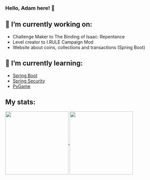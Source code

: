 ### Hello, Adam here! 👋

<!--## 🤝 Contact me:-->
  <!-- Linkedin -->
  

## 🔭 I’m currently working on:
  - Challenge Maker to The Binding of Isaac: Repentance
  - Level creator to I.RULE Campaign Mod
  - Website about coins, collections and transactions (Spring Boot)

## 🌱 I’m currently learning:
  - [Spring Boot](https://spring.io/projects/spring-boot/)
  - [Spring Security](https://spring.io/projects/spring-security)
  - [PyGame](https://www.pygame.org/wiki/GettingStarted)

## My stats:

<a href="https://github.com/anuraghazra/github-readme-stats">
  <img height=200 align="center" src="https://github-readme-stats.vercel.app/api?username=adamo2499&show_icons=true&rank_icon=github&theme=transparent" />
</a>
<a href="https://github.com/anuraghazra/convoychat">
  <img height=200 align="center" src="https://github-readme-stats.vercel.app/api/top-langs?username=adamo2499&layout=compact&langs_count=8&card_width=320" />
</a>
